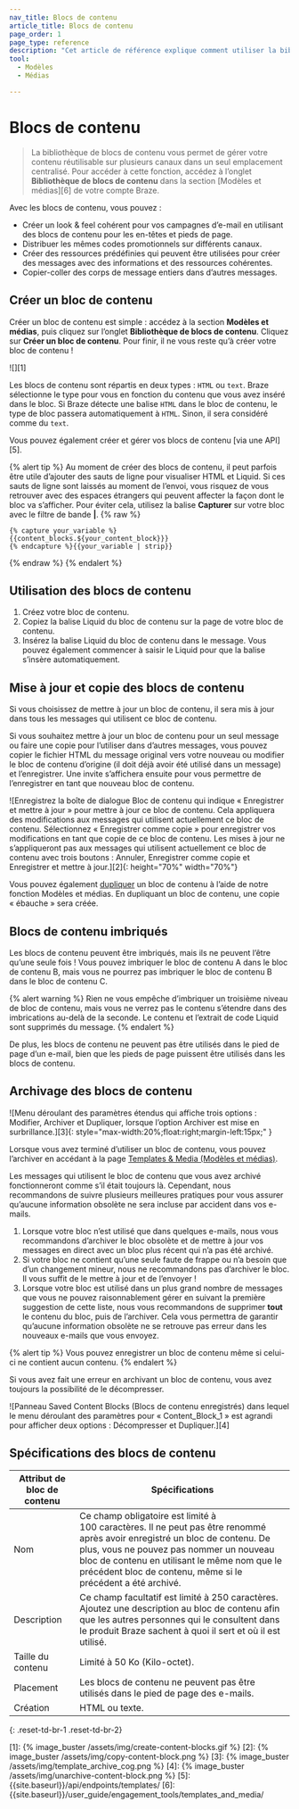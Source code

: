 ```yaml
---
nav_title: Blocs de contenu
article_title: Blocs de contenu
page_order: 1
page_type: reference
description: "Cet article de référence explique comment utiliser la bibliothèque de blocs de contenu pour gérer votre contenu réutilisable sur plusieurs canaux à un seul et même endroit."
tool: 
  - Modèles
  - Médias

---
```


# Blocs de contenu

> La bibliothèque de blocs de contenu vous permet de gérer votre contenu réutilisable sur plusieurs canaux dans un seul emplacement centralisé. Pour accéder à cette fonction, accédez à l’onglet **Bibliothèque de blocs de contenu** dans la section [Modèles et médias][6] de votre compte Braze.

Avec les blocs de contenu, vous pouvez :

- Créer un look & feel cohérent pour vos campagnes d’e-mail en utilisant des blocs de contenu pour les en-têtes et pieds de page.
- Distribuer les mêmes codes promotionnels sur différents canaux.
- Créer des ressources prédéfinies qui peuvent être utilisées pour créer des messages avec des informations et des ressources cohérentes.
- Copier-coller des corps de message entiers dans d’autres messages.

## Créer un bloc de contenu

Créer un bloc de contenu est simple : accédez à la section **Modèles et médias**, puis cliquez sur l’onglet **Bibliothèque de blocs de contenu**. Cliquez sur **Créer un bloc de contenu**. Pour finir, il ne vous reste qu’à créer votre bloc de contenu !

![][1]

Les blocs de contenu sont répartis en deux types : `HTML` ou `text`. Braze sélectionne le type pour vous en fonction du contenu que vous avez inséré dans le bloc. Si Braze détecte une balise `HTML` dans le bloc de contenu, le type de bloc passera automatiquement à `HTML`. Sinon, il sera considéré comme du `text`.  

Vous pouvez également créer et gérer vos blocs de contenu [via une API][5].

{% alert tip %}
Au moment de créer des blocs de contenu, il peut parfois être utile d’ajouter des sauts de ligne pour visualiser HTML et Liquid. Si ces sauts de ligne sont laissés au moment de l’envoi, vous risquez de vous retrouver avec des espaces étrangers qui peuvent affecter la façon dont le bloc va s’afficher. Pour éviter cela, utilisez la balise **Capturer** sur votre bloc avec le filtre de bande **&#124;**. 
{% raw %}
```
{% capture your_variable %}
{{content_blocks.${your_content_block}}}
{% endcapture %}{{your_variable | strip}}
```
{% endraw %}
{% endalert %}

## Utilisation des blocs de contenu

1. Créez votre bloc de contenu.
2. Copiez la balise Liquid du bloc de contenu sur la page de votre bloc de contenu.
3. Insérez la balise Liquid du bloc de contenu dans le message. Vous pouvez également commencer à saisir le Liquid pour que la balise s’insère automatiquement.

## Mise à jour et copie des blocs de contenu

Si vous choisissez de mettre à jour un bloc de contenu, il sera mis à jour dans tous les messages qui utilisent ce bloc de contenu.

Si vous souhaitez mettre à jour un bloc de contenu pour un seul message ou faire une copie pour l’utiliser dans d’autres messages, vous pouvez copier le fichier HTML du message original vers votre nouveau ou modifier le bloc de contenu d’origine (il doit déjà avoir été utilisé dans un message) et l’enregistrer. Une invite s’affichera ensuite pour vous permettre de l’enregistrer en tant que nouveau bloc de contenu.

![Enregistrez la boîte de dialogue Bloc de contenu qui indique « Enregistrer et mettre à jour » pour mettre à jour ce bloc de contenu. Cela appliquera des modifications aux messages qui utilisent actuellement ce bloc de contenu. Sélectionnez « Enregistrer comme copie » pour enregistrer vos modifications en tant que copie de ce bloc de contenu. Les mises à jour ne s’appliqueront pas aux messages qui utilisent actuellement ce bloc de contenu avec trois boutons : Annuler, Enregistrer comme copie et Enregistrer et mettre à jour.][2]{: height="70%" width="70%"}

Vous pouvez également [dupliquer]({{site.baseurl}}/user_guide/engagement_tools/templates_and_media/duplicate/) un bloc de contenu à l’aide de notre fonction Modèles et médias. En dupliquant un bloc de contenu, une copie « ébauche » sera créée.

## Blocs de contenu imbriqués

Les blocs de contenu peuvent être imbriqués, mais ils ne peuvent l’être qu’une seule fois ! Vous pouvez imbriquer le bloc de contenu A dans le bloc de contenu B, mais vous ne pourrez pas imbriquer le bloc de contenu B dans le bloc de contenu C.

{% alert warning %}
Rien ne vous empêche d’imbriquer un troisième niveau de bloc de contenu, mais vous ne verrez pas le contenu s’étendre dans des imbrications au-delà de la seconde. Le contenu et l’extrait de code Liquid sont supprimés du message.
{% endalert %}

De plus, les blocs de contenu ne peuvent pas être utilisés dans le pied de page d’un e-mail, bien que les pieds de page puissent être utilisés dans les blocs de contenu.

## Archivage des blocs de contenu

![Menu déroulant des paramètres étendus qui affiche trois options : Modifier, Archiver et Dupliquer, lorsque l’option Archiver est mise en surbrillance.][3]{: style="max-width:20%;float:right;margin-left:15px;" }

Lorsque vous avez terminé d’utiliser un bloc de contenu, vous pouvez l’archiver en accédant à la page [Templates & Media (Modèles et médias)]({{site.baseurl}}/user_guide/engagement_tools/templates_and_media/archive/).

Les messages qui utilisent le bloc de contenu que vous avez archivé fonctionneront comme s’il était toujours là. Cependant, nous recommandons de suivre plusieurs meilleures pratiques pour vous assurer qu’aucune information obsolète ne sera incluse par accident dans vos e-mails.

1. Lorsque votre bloc n’est utilisé que dans quelques e-mails, nous vous recommandons d’archiver le bloc obsolète et de mettre à jour vos messages en direct avec un bloc plus récent qui n’a pas été archivé.
2. Si votre bloc ne contient qu’une seule faute de frappe ou n’a besoin que d’un changement mineur, nous ne recommandons pas d’archiver le bloc. Il vous suffit de le mettre à jour et de l’envoyer !
3. Lorsque votre bloc est utilisé dans un plus grand nombre de messages que vous ne pouvez raisonnablement gérer en suivant la première suggestion de cette liste, nous vous recommandons de supprimer **tout** le contenu du bloc, puis de l’archiver. Cela vous permettra de garantir qu’aucune information obsolète ne se retrouve pas erreur dans les nouveaux e-mails que vous envoyez.

{% alert tip %}
Vous pouvez enregistrer un bloc de contenu même si celui-ci ne contient aucun contenu.
{% endalert %}

Si vous avez fait une erreur en archivant un bloc de contenu, vous avez toujours la possibilité de le décompresser.  

![Panneau Saved Content Blocks (Blocs de contenu enregistrés) dans lequel le menu déroulant des paramètres pour « Content_Block_1 » est agrandi pour afficher deux options : Décompresser et Dupliquer.][4]

## Spécifications des blocs de contenu

| Attribut de bloc de contenu | Spécifications |
|---|---|
| Nom | Ce champ obligatoire est limité à 100 caractères. Il ne peut pas être renommé après avoir enregistré un bloc de contenu. De plus, vous ne pouvez pas nommer un nouveau bloc de contenu en utilisant le même nom que le précédent bloc de contenu, même si le précédent a été archivé. |
| Description | Ce champ facultatif est limité à 250 caractères. Ajoutez une description au bloc de contenu afin que les autres personnes qui le consultent dans le produit Braze sachent à quoi il sert et où il est utilisé. |
| Taille du contenu | Limité à 50 Ko (Kilo-octet). |
| Placement | Les blocs de contenu ne peuvent pas être utilisés dans le pied de page des e-mails. |
| Création | HTML ou texte. |
{: .reset-td-br-1 .reset-td-br-2}

[1]: {% image_buster /assets/img/create-content-blocks.gif %}
[2]: {% image_buster /assets/img/copy-content-block.png %}
[3]: {% image_buster /assets/img/template_archive_cog.png %}
[4]: {% image_buster /assets/img/unarchive-content-block.png %}
[5]: {{site.baseurl}}/api/endpoints/templates/
[6]: {{site.baseurl}}/user_guide/engagement_tools/templates_and_media/
